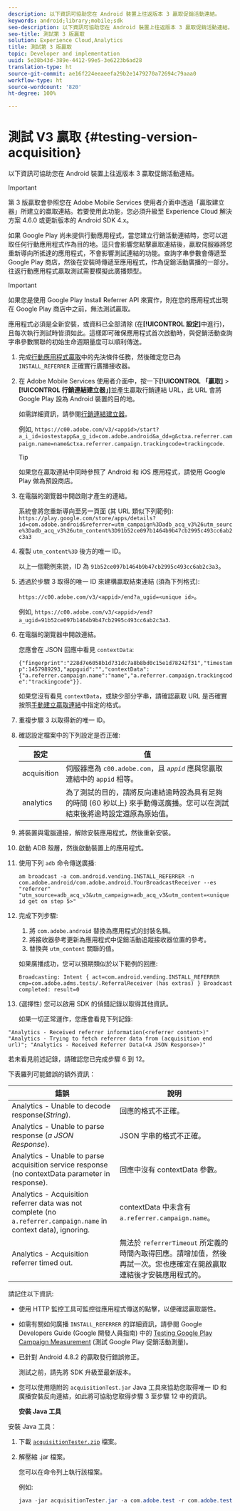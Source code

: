 ```yaml
---
description: 以下資訊可協助您在 Android 裝置上往返版本 3 贏取促銷活動連結。
keywords: android;library;mobile;sdk
seo-description: 以下資訊可協助您在 Android 裝置上往返版本 3 贏取促銷活動連結。
seo-title: 測試第 3 版贏取
solution: Experience Cloud,Analytics
title: 測試第 3 版贏取
topic: Developer and implementation
uuid: 5e38b43d-389e-4412-99e5-3e6223b6ad28
translation-type: ht
source-git-commit: ae16f224eeaeefa29b2e1479270a72694c79aaa0
workflow-type: ht
source-wordcount: '820'
ht-degree: 100%

---
```



# 測試 V3 贏取 {#testing-version-acquisition}

以下資訊可協助您在 Android 裝置上往返版本 3 贏取促銷活動連結。

>[!IMPORTANT]
>
>第 3 版贏取會參照您在 Adobe Mobile Services 使用者介面中透過「贏取建立器」所建立的贏取連結。若要使用此功能，您必須升級至 Experience Cloud 解決方案 4.6.0 或更新版本的 Android SDK 4.x。

如果 Google Play 尚未提供行動應用程式，當您建立行銷活動連結時，您可以選取任何行動應用程式作為目的地。這只會影響您點擊贏取連結後，贏取伺服器將您重新導向所抵達的應用程式，不會影響測試連結的功能。查詢字串參數會傳遞至 Google Play 商店，然後在安裝時傳遞至應用程式，作為促銷活動廣播的一部分。往返行動應用程式贏取測試需要模擬此廣播類型。

>[!IMPORTANT]
>
>如果您是使用 Google Play Install Referrer API 來實作，則在您的應用程式出現在 Google Play 商店中之前，無法測試贏取。

應用程式必須是全新安裝，或資料已全部清除 (在&#x200B;**[!UICONTROL 設定]**&#x200B;中進行)，且每次執行測試時皆須如此。這樣即可確保應用程式首次啟動時，與促銷活動查詢字串參數關聯的初始生命週期量度可以順利傳送。

1. 完成[行動應用程式贏取](/help/android/acquisition-main/acquisition.md)中的先決條件任務，然後確定您已為 `INSTALL_REFERRER` 正確實行廣播接收器。

1. 在 Adobe Mobile Services 使用者介面中，按一下&#x200B;**[!UICONTROL 「贏取]** > **[!UICONTROL 行銷連結建立器」]**&#x200B;並產生贏取行銷連結 URL，此 URL 會將 Google Play 設為 Android 裝置的目的地。

   如需詳細資訊，請參閱[行銷連結建立器](/help/using/acquisition-main/c-marketing-links-builder/c-marketing-links-builder.md)。

   例如, `https://c00.adobe.com/v3/<appid>/start?a_i_id=iostestapp&a_g_id=com.adobe.android&a_dd=g&ctxa.referrer.campaign.name=name&ctxa.referrer.campaign.trackingcode=trackingcode`.

   >[!TIP]
   >
   >如果您在贏取連結中同時參照了 Android 和 iOS 應用程式，請使用 Google Play 做為預設商店。

1. 在電腦的瀏覽器中開啟剛才產生的連結。

   系統會將您重新導向至另一頁面 (其 URL 類似下列範例):
   `https://play.google.com/store/apps/details?id=com.adobe.android&referrer=utm_campaign%3Dadb_acq_v3%26utm_source%3Dadb_acq_v3%26utm_content%3D91b52ce097b1464b9b47cb2995c493cc6ab2c3a3`

1. 複製 `utm_content%3D` 後方的唯一 ID。

   以上一個範例來說，ID 為 `91b52ce097b1464b9b47cb2995c493cc6ab2c3a3`。

1. 透過於步驟 3 取得的唯一 ID 來建構贏取結束連結 (須為下列格式):

   `https://c00.adobe.com/v3/<appid>/end?a_ugid=<unique id>`。

   例如, `https://c00.adobe.com/v3/<appid>/end?a_ugid=91b52ce097b1464b9b47cb2995c493cc6ab2c3a3`.

1. 在電腦的瀏覽器中開啟連結。

   您應會在 JSON 回應中看見 `contextData`:

   `{"fingerprint":"228d7e6058b1d731dc7a8b8bd0c15e1d78242f31","timestamp":1457989293,"appguid":"","contextData":{"a.referrer.campaign.name":"name","a.referrer.campaign.trackingcode":"trackingcode"}}.`

   如果您沒有看見 `contextData`，或缺少部分字串，請確認贏取 URL 是否確實按照[手動建立贏取連結](/help/using/acquisition-main/c-marketing-links-builder/acquisition-link-manual.md)中指定的格式。
1. 重複步驟 3 以取得新的唯一 ID。
1. 確認設定檔案中的下列設定是否正確:

   | 設定 | 值 |
   |--- |--- |
   | acquisition | 伺服器應為 `c00.adobe.com`，且 *`appid`* 應與您贏取連結中的 `appid` 相等。 |
   | analytics | 為了測試的目的，請將反向連結逾時設為具有足夠的時間 (60 秒以上) 來手動傳送廣播。您可以在測試結束後將逾時設定還原為原始值。 |

1. 將裝置與電腦連接，解除安裝應用程式，然後重新安裝。
1. 啟動 ADB 殼層，然後啟動裝置上的應用程式。
1. 使用下列 `adb` 命令傳送廣播:

   `am broadcast -a com.android.vending.INSTALL_REFERRER -n com.adobe.android/com.adobe.android.YourBroadcastReceiver --es "referrer" "utm_source=adb_acq_v3&utm_campaign=adb_acq_v3&utm_content=<unique id get on step 5>"`

1. 完成下列步驟:
   1. 將 `com.adobe.android` 替換為應用程式的封裝名稱。
   1. 將接收器參考更新為應用程式中促銷活動追蹤接收器位置的參考。
   1. 替換與 `utm_content` 關聯的值。

   如果廣播成功，您可以預期類似於以下範例的回應:

   `Broadcasting: Intent
{ act=com.android.vending.INSTALL_REFERRER cmp=com.adobe.adms.tests/.ReferralReceiver (has extras) }
Broadcast completed: result=0`

1. (選擇性) 您可以啟用 SDK 的偵錯記錄以取得其他資訊。

   如果一切正常運作，您應會看見下列記錄:

`"Analytics - Received referrer information(<referrer content>)"   "Analytics - Trying to fetch referrer data from (acquisition end url)"; "Analytics - Received Referrer Data(<A JSON Response>)"`

若未看見前述記錄，請確認您已完成步驟 6 到 12。

下表羅列可能錯誤的額外資訊：

| 錯誤 | 說明 |
|--- |--- |
| Analytics - Unable to decode response(*String*). | 回應的格式不正確。 |
| Analytics - Unable to parse response (*a JSON Response*). | JSON 字串的格式不正確。 |
| Analytics - Unable to parse acquisition service response (no contextData parameter in response). | 回應中沒有 contextData 參數。 |
| Analytics - Acquisition referrer data was not complete (no `a.referrer.campaign.name` in context data), ignoring. | contextData 中未含有 `a.referrer.campaign.name`。 |
| Analytics - Acquisition referrer timed out. | 無法於 `referrerTimeout` 所定義的時間內取得回應。請增加值，然後再試一次。您也應確定在開啟贏取連結後才安裝應用程式的。 |

請記住以下資訊:

* 使用 HTTP 監控工具可監控從應用程式傳送的點擊，以便確認贏取屬性。
* 如需有關如何廣播 `INSTALL_REFERRER` 的詳細資訊，請參閱 Google Developers Guide (Google 開發人員指南) 中的 [Testing Google Play Campaign Measurement](https://developers.google.com/analytics/solutions/testing-play-campaigns) (測試 Google Play 促銷活動測量)。

* 已針對 Android 4.8.2 的贏取發行錯誤修正。

   測試之前，請先將 SDK 升級至最新版本。

* 您可以使用隨附的 `acquisitionTest.jar` Java 工具來協助您取得唯一 ID 和廣播安裝反向連結，如此將可協助您取得步驟 3 至步驟 12 中的資訊。

   **安裝 Java 工具**

安裝 Java 工具：

1. 下載 [`acquisitionTester.zip`](/help/android/assets/acquisitionTester.zip) 檔案。

1. 解壓縮 .jar 檔案。

   您可以在命令列上執行該檔案。

   例如:

   ```java
   java -jar acquisitionTester.jar -a com.adobe.test -r com.adobe.test.ReferrerReceiver -l "https://c00.adobe.com/v3/appid/start?a_i_id=123456&a_g_id=com.adobe.test&a_dd=i&ctxa.referrer.campaign.name=name&ctxa.referrer.campaign.trackingcode=1234
   ```
